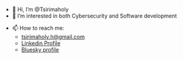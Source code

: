- 👋 Hi, I’m @Tsirimaholy
- 👀 I’m interested in both Cybersecurity and Software development

<!--- 🌱 I’m currently learning Django and USB forensinc -->

<!-- - 💞️ I’m looking to collaborate on ... -->
- 📫 How to reach me:
  - tsirimaholy.h@gmail.com
  - [Linkedin Profile](www.linkedin.com/in/tsirimaholy)
  - [Bluesky profile](https://bsky.app/profile/tsirimaholy.bsky.social)

<!---
Tsirimaholy/Tsirimaholy is a ✨ special ✨ repository because its `README.md` (this file) appears on your GitHub profile.
You can click the Preview link to take a look at your changes.
--->
